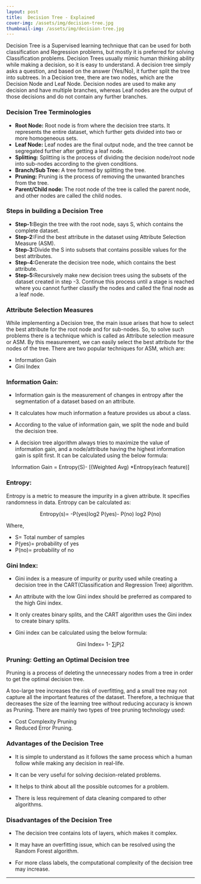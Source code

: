 ```yaml
---
layout: post
title:  Decision Tree - Explained
cover-img: /assets/img/decision-tree.jpg
thumbnail-img: /assets/img/decision-tree.jpg
---
```



Decision Tree is a Supervised learning technique that can be used for both classification and Regression problems, but mostly it is preferred for solving Classification problems.
Decision Trees usually mimic human thinking ability while making a decision, so it is easy to understand.
A decision tree simply asks a question, and based on the answer (Yes/No), it further split the tree into subtrees.
In a Decision tree, there are two nodes, which are the Decision Node and Leaf Node. Decision nodes are used to make any decision and have multiple branches, whereas Leaf nodes are the output of those decisions and do not contain any further branches.

<h3>Decision Tree Terminologies</h3>
<ul>
<li><b>Root Node:</b> Root node is from where the decision tree starts. It represents the entire dataset, which further gets divided into two or more homogeneous sets.</li>
<li><b>Leaf Node:</b> Leaf nodes are the final output node, and the tree cannot be segregated further after getting a leaf node.</li>
<li><b>Splitting:</b> Splitting is the process of dividing the decision node/root node into sub-nodes according to the given conditions.</li>
<li><b>Branch/Sub Tree:</b> A tree formed by splitting the tree.</li>
<li><b>Pruning:</b> Pruning is the process of removing the unwanted branches from the tree.</li>
<li><b>Parent/Child node:</b> The root node of the tree is called the parent node, and other nodes are called the child nodes.</li>
</ul>

<h3>Steps in building a Decision Tree</h3>
<ul>
<li><b>Step-1:</b>Begin the tree with the root node, says S, which contains the complete dataset.</li>
<li><b>Step-2:</b>Find the best attribute in the dataset using Attribute Selection Measure (ASM).</li>
<li><b>Step-3:</b>Divide the S into subsets that contains possible values for the best attributes.</li>
<li><b>Step-4:</b>Generate the decision tree node, which contains the best attribute.</li>
<li><b>Step-5:</b>Recursively make new decision trees using the subsets of the dataset created in step -3. Continue this process until a stage is reached where you cannot further classify the nodes and called the final node as a leaf node.</li>
</ul>

<h3>Attribute Selection Measures</h3>

While implementing a Decision tree, the main issue arises that how to select the best attribute for the root node and for sub-nodes. So, to solve such problems there is a technique which is called as Attribute selection measure or ASM. By this measurement, we can easily select the best attribute for the nodes of the tree. There are two popular techniques for ASM, which are:

- Information Gain
- Gini Index

<h3>Information Gain:</h3>

- Information gain is the measurement of changes in entropy after the segmentation of a dataset based on an attribute.

- It calculates how much information a feature provides us about a class.

- According to the value of information gain, we split the node and build the decision tree.

- A decision tree algorithm always tries to maximize the value of information gain, and a node/attribute having the highest information gain is split first. It can be calculated using the below formula:

<center>Information Gain = Entropy(S)- [(Weighted Avg) *Entropy(each feature)]</center>

<h3>Entropy:</h3>

Entropy is a metric to measure the impurity in a given attribute. It specifies randomness in data. Entropy can be calculated as:

<center>Entropy(s)= -P(yes)log2 P(yes)- P(no) log2 P(no)</center>

Where,
- S= Total number of samples
- P(yes)= probability of yes
- P(no)= probability of no

<h3>Gini Index:</h3>

- Gini index is a measure of impurity or purity used while creating a decision tree in the CART(Classification and Regression Tree) algorithm.

- An attribute with the low Gini index should be preferred as compared to the high Gini index.

- It only creates binary splits, and the CART algorithm uses the Gini index to create binary splits.

- Gini index can be calculated using the below formula:
<center>Gini Index= 1- ∑jPj2</center>

<h3>Pruning: Getting an Optimal Decision tree</h3>

Pruning is a process of deleting the unnecessary nodes from a tree in order to get the optimal decision tree.

A too-large tree increases the risk of overfitting, and a small tree may not capture all the important features of the dataset. Therefore, a technique that decreases the size of the learning tree without reducing accuracy is known as Pruning. There are mainly two types of tree pruning technology used:

- Cost Complexity Pruning
- Reduced Error Pruning.

<h3>Advantages of the Decision Tree</h3>

- It is simple to understand as it follows the same process which a human follow while making any decision in real-life.

- It can be very useful for solving decision-related problems.

- It helps to think about all the possible outcomes for a problem.

- There is less requirement of data cleaning compared to other algorithms.

<h3>Disadvantages of the Decision Tree</h3>

- The decision tree contains lots of layers, which makes it complex.

- It may have an overfitting issue, which can be resolved using the Random Forest algorithm.

- For more class labels, the computational complexity of the decision tree may increase.
---
